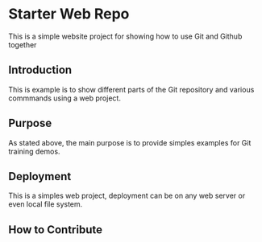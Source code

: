 # Starter Web Repo

This is a simple website project for showing how to use Git and Github together

## Introduction

This is example is to show different parts of the Git repository and various commmands using a web project.

## Purpose

As stated above, the main purpose is to provide simples examples for Git training demos.

## Deployment

This is a simples web project, deployment can be on any web server or even local file system.

## How to Contribute
